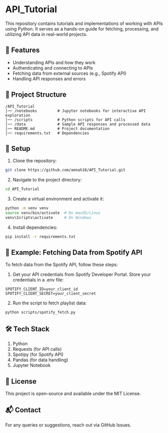 # API_Tutorial
This repository contains tutorials and implementations of working with APIs using Python. It serves as a hands-on guide for fetching, processing, and utilizing API data in real-world projects.  

## 🚀 Features  
- Understanding APIs and how they work  
- Authenticating and connecting to APIs  
- Fetching data from external sources (e.g., Spotify API)  
- Handling API responses and errors  

## 📂 Project Structure  
```
/API_Tutorial 
│── /notebooks         # Jupyter notebooks for interactive API exploration 
│── /scripts           # Python scripts for API calls 
│── /data              # Sample API responses and processed data 
│── README.md          # Project documentation 
│── requirements.txt   # Dependencies
```


## 🔧 Setup  
1. Clone the repository:  
```bash
git clone https://github.com/amnah18/API_Tutorial.git
```
2. Navigate to the project directory:
```bash
cd API_Tutorial
```
3. Create a virtual environment and activate it:
```bash
python -m venv venv  
source venv/bin/activate  # On macOS/Linux  
venv\Scripts\activate     # On Windows  
```
4. Install dependencies:
```bash
pip install -r requirements.txt  
```
## 🎵 Example: Fetching Data from Spotify API
To fetch data from the Spotify API, follow these steps:
1. Get your API credentials from Spotify Developer Portal.
Store your credentials in a .env file:
```env
SPOTIFY_CLIENT_ID=your_client_id  
SPOTIFY_CLIENT_SECRET=your_client_secret 
``` 
2. Run the script to fetch playlist data:
```bash
python scripts/spotify_fetch.py  
```
## 🛠 Tech Stack
1. Python
2. Requests (for API calls)
3. Spotipy (for Spotify API)
4. Pandas (for data handling)
5. Jupyter Notebook
## 📜 License
This project is open-source and available under the MIT License.

## 📬 Contact
For any queries or suggestions, reach out via GitHub Issues.
